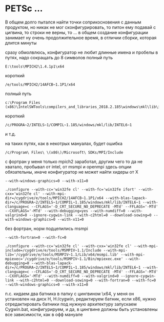 
# PETSc ... 

В общем долго пытался найти точки соприкосновения с данным продуктом, но никак не мог сконфигурировать, то питон ему подавай с цигвина, то строки не верны, то ... в общем создание конфигурации занимает ну очень продолжительное время, в отличии сборки, которая длится минуты

сразу обмолвлюсь, конфигуратор не любит длинные имена и пробелы в путях, надо сокращать до 8 символов
полный путь

    E:\tools\MPICH2\1.4.1p1\x64

короткий

    /e/tools/MPICH2/14AFCB~1.1P1/x64

полный путь

    c:\Program Files (x86)\IntelSWTools\compilers_and_libraries_2018.2.185\windows\mkl\lib\intel64_win

короткий

    /c/PROGRA~2/INTELS~1/COMPIL~1.185/windows/mkl/lib/INTEL6~1

и т.д.

на таких путях, как в некотрых мануалах, будет ошибка

    /c/Program\ Files\ \(x86\)/Microsoft\ SDKs/MPI/Include

с фортран у меня только mpich2 заработал, другим чего то да не хватало, пробывал от intel, от msmpi и openmpi
здесь опции обязательны, иначе конфигуратор не может найти хидеры от Х

    --with-windows-graphics=0 --with-x11=0

    ./configure --with-cc='win32fe cl' --with-fc='win32fe ifort' --with-cxx='win32fe cl' --with-mpi-dir=/cygdrive/e/tools/MPICH2/14AFCB~1.1P1/x64 --with-blas-lapack-dir=/c/PROGRA~2/INTELS~1/COMPIL~1.185/windows/mkl/lib/INTEL6~1 --with-clanguage=c --CFLAGS='-D_CRT_SECURE_NO_DEPRECATE -MTd' --FFLAGS='-MTd' --CXXFLAGS='-MTd' --with-debugging=yes --with-numdiff=0 --with-valgrind=0 --ignore-cygwin-link --with-c2html=0 --download-sowing=0 --with-windows-graphics=0 --with-x11=0

без фортран, норм подцепились msmpi

    --with-fortran=0 --with-fc=0

    ./configure --with-cc='win32fe cl' --with-cxx='win32fe cl' --with-mpi-include=/cygdrive/e/tools/MSMPIV~1.1/Include --with-mpi-lib='/cygdrive/e/tools/MSMPIV~1.1/Lib/x64/msmpi.lib' --with-mpi-mpiexec='/cygdrive/e/tools/MSMPIV~1.1/Bin/mpiexec.exe' --with-debugging=0 --with-blas-lapack-dir=/c/PROGRA~2/INTELS~1/COMPIL~1.185/windows/mkl/lib/INTEL6~1 --with-clanguage=c --CFLAGS='-D_CRT_SECURE_NO_DEPRECATE -MTd' --FFLAGS='-MTd' --CXXFLAGS='-MTd' --with-numdiff=0 --with-valgrind=0 --ignore-cygwin-link --with-c2html=0 --download-sowing=0 --with-fortran=0 --with-fc=0 --with-windows-graphics=0 --with-x11=0


п.с. кидаем два батника в папку с цингвином \х64\, у меня он установлен на диск H, H:/cygwin, редактируем батник, если х86, нужно отредактировать батники под нужную архитектуру
запускаем Cygwin.bat, конфигурируем, и да, в цингвине должны быть установлены все зависимости, как в офф мануале
